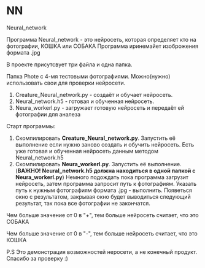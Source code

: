 # NN
Neural_network

Программа Neural_network - это нейросеть, которая определяет кто на фотографии, КОШКА или СОБАКА
Программа иринемайет изоброжения формата .jpg

В проекте присутсвует три файла и одна папка.

Папка Phote с 4-мя тестовыми фотографиями. Можно(нужно) использовать свои для проверки нейросети.

1. Сreature_Neural_network.py - создаёт и обучает нейросеть.
2. Neural_network.h5 - готовая и обученная нейросеть.
3. Neura_workerl.py - загружает готовую нейросеть и передаёт ей фотографии для аналеза


Старт программы:
1. Скомпилировать  __Сreature_Neural_network.py__. Запустить её выполнение если нужно заново создать и обучить нейросеть. Есть уже готовая и обученная нейросеть данным методом Neural_network.h5 
2. Скомпилировать  __Neura_workerl.py__. Запустить её выполнение. (__ВАЖНО! Neural_network.h5 должна находиться в одной папкой с Neura_workerl.py__) Немного подождать пока программа загрузит нейросеть, затем программа запросит путь к фотографиям. Указать путь к нужным фотографиям формата .jpg - выполнить. Появеться окно с результатом, закрывая окно будет выводиться следующий результат, так пока все фотографии не закончатся. 

Чем больше значение от 0 в "+", тем больше нейросеть считает, что это СОБАКА

Чем больше значение от 0 в "-", тем больше нейросеть считает, что это КОШКА


P.S Это демонстрация возможностей неросети, а не конечный продукт. 
Спасибо за проверку :)
